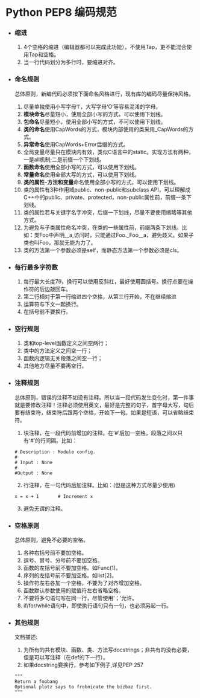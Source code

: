 # Python PEP8 编码规范

* ### 缩进

    1. 4个空格的缩进（编辑器都可以完成此功能），不使用Tap，更不能混合使用Tap和空格。
    2. 当一行代码划分为多行时，要缩进对齐。

* ### 命名规则
    总体原则，新编代码必须按下面命名风格进行，现有库的编码尽量保持风格。
    1. 尽量单独使用小写字母‘l’，大写字母‘O’等容易混淆的字母。
    2. **模块命名**尽量短小，使用全部小写的方式，可以使用下划线。
    3. **包命名**尽量短小，使用全部小写的方式，不可以使用下划线。
    4. **类的命名**使用CapWords的方式，模块内部使用的类采用_CapWords的方式。
    5. **异常命名**使用CapWords+Error后缀的方式。
    6. 全局变量尽量只在模块内有效，类似C语言中的static。实现方法有两种，一是all机制;二是前缀一个下划线。
    7. **函数命名**使用全部小写的方式，可以使用下划线。
    8. **常量命名**使用全部大写的方式，可以使用下划线。
    9. **类的属性-方法和变量**命名使用全部小写的方式，可以使用下划线。
    10. 类的属性有3种作用域public、non-public和subclass API，可以理解成C++中的public、private、protected，non-public属性前，前缀一条下划线。
    11. 类的属性若与关键字名字冲突，后缀一下划线，尽量不要使用缩略等其他方式。
    12. 为避免与子类属性命名冲突，在类的一些属性前，前缀两条下划线。比如：类Foo中声明__a,访问时，只能通过Foo._Foo__a，避免歧义。如果子类也叫Foo，那就无能为力了。
    13. 类的方法第一个参数必须是self，而静态方法第一个参数必须是cls。

* ### 每行最多字符数
    1. 每行最大长度79，换行可以使用反斜杠，最好使用圆括号。换行点要在操作符的后边敲回车。
    2. 第二行相对于第一行缩进四个空格，从第三行开始，不在继续缩进
    3. 运算符与下文一起换行。
    4. 在括号前不要换行。


* ### 空行规则
    1. 类和top-level函数定义之间空两行；
    2. 类中的方法定义之间空一行；
    3. 函数内逻辑无关段落之间空一行；
    4. 其他地方尽量不要再空行。

* ### 注释规则
    总体原则，错误的注释不如没有注释。所以当一段代码发生变化时，第一件事就是要修改注释！注释必须使用英文，最好是完整的句子，首字母大写，句后要有结束符，结束符后跟两个空格，开始下一句。如果是短语，可以省略结束符。
    1. 块注释，在一段代码前增加的注释。在‘#’后加一空格。段落之间以只有‘#’的行间隔。比如：
    ```
    # Description : Module config.
    #
    # Input : None
    #
    #Output : None
    ```
    2. 行注释，在一句代码后加注释。比如：(但是这种方式尽量少使用)
    ```
    x = x + 1       # Increment x
    ```
    3. 避免无谓的注释。

* ### 空格原则
    总体原则，避免不必要的空格。
    1. 各种右括号前不要加空格。
    2. 逗号、冒号、分号前不要加空格。
    3. 函数的左括号前不要加空格。如Func(1)。
    4. 序列的左括号前不要加空格。如list[2]。
    5. 操作符左右各加一个空格，不要为了对齐增加空格。
    6. 函数默认参数使用的赋值符左右省略空格。
    7. 不要将多句语句写在同一行，尽管使用‘；’允许。
    8. if/for/while语句中，即使执行语句只有一句，也必须另起一行。

* ### 其他规则
    文档描述:
    1. 为所有的共有模块、函数、类、方法写docstrings；非共有的没有必要，但是可以写注释（在def的下一行）。
    2. 如果docstring要换行，参考如下例子,详见PEP 257
    ```
    """
    Return a foobang
    Optional plotz says to frobnicate the bizbaz first.
    """
    ```